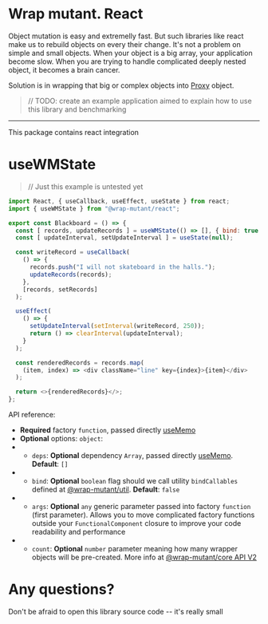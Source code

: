 # Wrap mutant. React

Object mutation is easy and extremelly fast. But such libraries like react make us to rebuild objects on every their change. It's not a problem on simple and small objects. When your object is a big array, your application become slow. When you are trying to handle complicated deeply nested object, it becomes a brain cancer.

Solution is in wrapping that big or complex objects into [Proxy](https://developer.mozilla.org/en-US/docs/Web/JavaScript/Reference/Global_Objects/Proxy) object.

> // TODO: create an example application aimed to explain how to use this library and benchmarking

---

This package contains react integration

# useWMState

> // Just this example is untested yet

```javascript
import React, { useCallback, useEffect, useState } from react;
import { useWMState } from "@wrap-mutant/react";

export const Blackboard = () => {
  const [ records, updateRecords ] = useWMState(() => [], { bind: true });
  const [ updateInterval, setUpdateInterval ] = useState(null);

  const writeRecord = useCallback(
    () => {
      records.push("I will not skateboard in the halls.");
      updateRecords(records);
    },
    [records, setRecords]
  );

  useEffect(
    () => {
      setUpdateInterval(setInterval(writeRecord, 250));
      return () => clearInterval(updateInterval);
    }
  );

  const renderedRecords = records.map(
    (item, index) => <div className="line" key={index}>{item}</div>
  );

  return <>{renderedRecords}</>;
};
```

API reference:

- **Required** factory `function`, passed directly [useMemo](https://react.dev/reference/react/useMemo#usememo)
- **Optional** options: `object`:
- - `deps`: **Optional** dependency `Array`, passed directly [useMemo](https://react.dev/reference/react/useMemo#usememo). **Default**: `[]`
- - `bind`: **Optional** `boolean` flag should we call utility `bindCallables` defined at [@wrap-mutant/util](https://github.com/kai3341/wrap-mutant/tree/main/packages/utils). **Default**: `false`
- - `args`: **Optional** `any` generic parameter passed into factory `function` (first parameter). Allows you to move complicated factory functions outside your `FunctionalComponent` closure to improve your code readability and performance
- - `count`: **Optional** `number` parameter meaning how many wrapper objects will be pre-created. More info at [@wrap-mutant/core API V2](https://github.com/kai3341/wrap-mutant/tree/main/packages/core#api-v2)

# Any questions?

Don't be afraid to open this library source code -- it's really small
